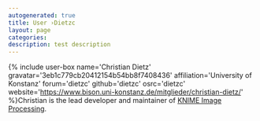```yaml
---
autogenerated: true
title: User ›Dietzc
layout: page
categories: 
description: test description
---
```


{% include user-box name='Christian Dietz' gravatar='3eb1c779cb20412154b54bb8f7408436' affiliation='University of Konstanz' forum='dietzc' github='dietzc' osrc='dietzc' website='https://www.bison.uni-konstanz.de/mitglieder/christian-dietz/' %}Christian is the lead developer and maintainer of [KNIME Image Processing](http://knime.imagej.net).

